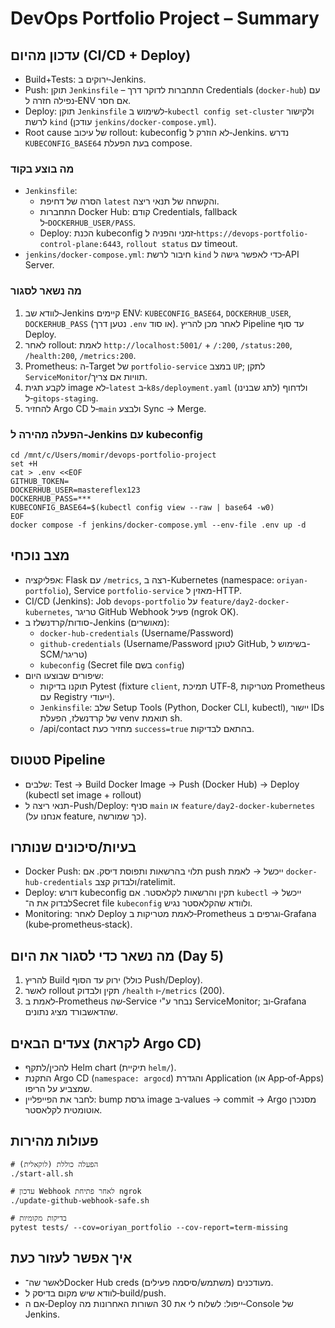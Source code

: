 # DevOps Portfolio Project – Summary

## עדכון מהיום (CI/CD + Deploy)
- Build+Tests: ירוקים ב‑Jenkins.
- Push: תוקן `Jenkinsfile` – התחברות לדוקר דרך Credentials (`docker-hub`) עם נפילה חזרה ל‑ENV אם חסר.
- Deploy: תוקן `Jenkinsfile` לשימוש ב‑`kubectl config set-cluster` ולקישור לרשת `kind` (עודכן `jenkins/docker-compose.yml`).
- Root cause של עיכוב rollout: kubeconfig לא הוזרק ל‑Jenkins. נדרש `KUBECONFIG_BASE64` בעת הפעלת compose.

### מה בוצע בקוד
- `Jenkinsfile`:
  - הסרה של דחיפת `latest` והקשחה של תנאי ריצה.
  - התחברות Docker Hub: קודם Credentials, fallback ל‑`DOCKERHUB_USER/PASS`.
  - Deploy: הכנת kubeconfig זמני והפניה ל‑`https://devops-portfolio-control-plane:6443`, `rollout status` עם timeout.
- `jenkins/docker-compose.yml`: חיבור לרשת `kind` כדי לאפשר גישה ל‑API Server.

### מה נשאר לסגור
1) לוודא שב‑Jenkins קיימים ENV: `KUBECONFIG_BASE64`, `DOCKERHUB_USER`, `DOCKERHUB_PASS` (נטען דרך `.env` או סוד). לאחר מכן להריץ Pipeline עד סוף Deploy.
2) לאחר rollout: לאמת `http://localhost:5001/` + `/:200`, `/status:200`, `/health:200`, `/metrics:200`.
3) Prometheus: ה‑Target של `portfolio-service` במצב `UP`; לתקן `ServiceMonitor`/תוויות אם צריך.
4) לקבע תגית image לא‑`latest` ב‑`k8s/deployment.yaml` (לתג שבנינו) ולדחוף ל‑`gitops-staging`.
5) להחזיר Argo CD ל‑`main` ולבצע Sync → Merge.

### הפעלה מהירה ל‑Jenkins עם kubeconfig
```
cd /mnt/c/Users/momir/devops-portfolio-project
set +H
cat > .env <<EOF
GITHUB_TOKEN=
DOCKERHUB_USER=mastereflex123
DOCKERHUB_PASS=***
KUBECONFIG_BASE64=$(kubectl config view --raw | base64 -w0)
EOF
docker compose -f jenkins/docker-compose.yml --env-file .env up -d
```

## מצב נוכחי
- אפליקציה: Flask עם `/metrics`, רצה ב-Kubernetes (namespace: `oriyan-portfolio`), Service `portfolio-service` מאזין ל-HTTP.
- CI/CD (Jenkins): Job `devops-portfolio` על `feature/day2-docker-kubernetes`, טריגר GitHub Webhook פעיל (ngrok OK).
- סודות/קרדנשלז ב-Jenkins (מאושרים):
  - `docker-hub-credentials` (Username/Password)
  - `github-credentials` (Username/Password לטוקן GitHub, בשימוש ל-SCM/טריגר)
  - `kubeconfig` (Secret file בשם `config`)
- שיפורים שבוצעו היום:
  - תוקנו בדיקות Pytest (fixture `client`, תמיכת UTF‑8, מטריקות Prometheus עם Registry ייעודי).
  - `Jenkinsfile`: שלב Setup Tools (Python, Docker CLI, kubectl), יישור IDs של קרדנשלז, הפעלת venv תואמת sh.
  - /api/contact מחזיר כעת `success=true` בהתאם לבדיקות.

## סטטוס Pipeline
- שלבים: Test → Build Docker Image → Push (Docker Hub) → Deploy (kubectl set image + rollout)
- תנאי ריצה ל-Push/Deploy: סניף `main` או `feature/day2-docker-kubernetes` (אנחנו על feature, כך שמורשה).

## בעיות/סיכונים שנותרו
- Docker Push: תלוי בהרשאות ותפוסת דיסק. אם push ייכשל → לאמת `docker-hub-credentials` ולבדוק קצב/ratelimit.
- Deploy: דורש kubeconfig תקין והרשאות לקלאסטר. אם `kubectl` ייכשל → לבדוק את ה־Secret file `kubeconfig` ולוודא שהקלאסטר נגיש.
- Monitoring: לאחר Deploy לאמת מטריקות ב‑Prometheus וגרפים ב‑Grafana (kube‑prometheus‑stack).

## מה נשאר כדי לסגור את היום (Day 5)
1) להריץ Build ירוק עד הסוף (כולל Push/Deploy).
2) לאשר rollout תקין ולבדוק `/health` ו‑`/metrics` (200).
3) לאמת ב‑Prometheus שה‑Service נבחר ע"י ServiceMonitor; וב‑Grafana שהדאשבורד מציג נתונים.

## צעדים הבאים (לקראת Argo CD)
- להכין/לתקף Helm chart (תיקיית `helm/`).
- התקנת Argo CD (`namespace: argocd`) והגדרת Application (או App‑of‑Apps) שמצביע על הריפו.
- לחבר את הפייפליין: bump גרסת image ב‑values → commit → Argo מסנכרן אוטומטית לקלאסטר.

## פעולות מהירות
```
# הפעלה כוללת (לוקאלית)
./start-all.sh

# עדכון Webhook לאחר פתיחת ngrok
./update-github-webhook-safe.sh

# בדיקות מקומיות
pytest tests/ --cov=oriyan_portfolio --cov-report=term-missing
```

## איך אפשר לעזור כעת
- לאשר שה־Docker Hub creds מעודכנים (משתמש/סיסמה פעילים).
- לוודא שיש מקום בדיסק ל‑build/push.
- אם ה‑Deploy ייפול: לשלוח לי את 30 השורות האחרונות מה‑Console של Jenkins.

